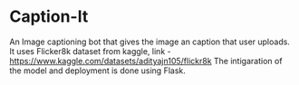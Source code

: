 # Caption-It
An Image captioning bot that gives the image an caption that user uploads. It uses Flicker8k dataset from kaggle, link - https://www.kaggle.com/datasets/adityajn105/flickr8k
The intigaration of the model and deployment is done using Flask. 
